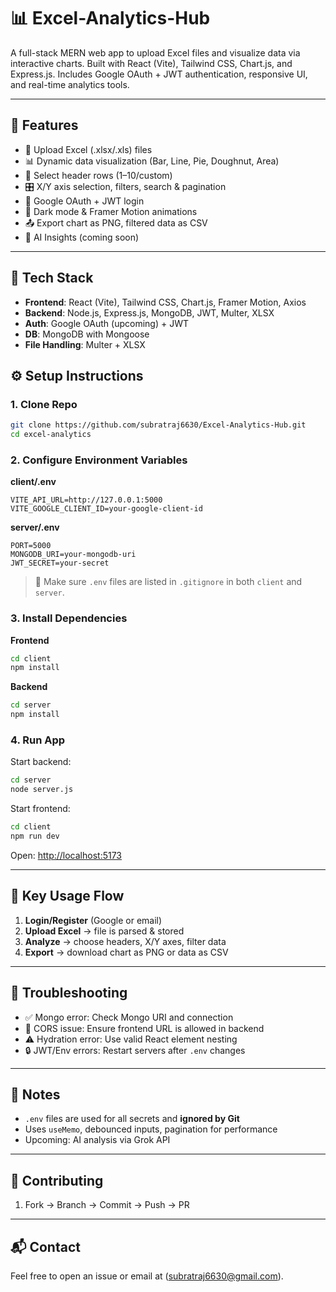 
# 📊 Excel-Analytics-Hub

A full-stack MERN web app to upload Excel files and visualize data via interactive charts. Built with React (Vite), Tailwind CSS, Chart.js, and Express.js. Includes Google OAuth + JWT authentication, responsive UI, and real-time analytics tools.

---

## 🔧 Features
- 📁 Upload Excel (.xlsx/.xls) files
- 📊 Dynamic data visualization (Bar, Line, Pie, Doughnut, Area)
- 🧠 Select header rows (1–10/custom)
- 🎛️ X/Y axis selection, filters, search & pagination
- 🔐 Google OAuth + JWT login
- 🌙 Dark mode & Framer Motion animations
- 📤 Export chart as PNG, filtered data as CSV
- 🧠 AI Insights (coming soon)

---

## 🧰 Tech Stack
- **Frontend**: React (Vite), Tailwind CSS, Chart.js, Framer Motion, Axios
- **Backend**: Node.js, Express.js, MongoDB, JWT, Multer, XLSX
- **Auth**: Google OAuth (upcoming) + JWT
- **DB**: MongoDB with Mongoose
- **File Handling**: Multer + XLSX


## ⚙️ Setup Instructions

### 1. Clone Repo
```bash
git clone https://github.com/subratraj6630/Excel-Analytics-Hub.git
cd excel-analytics
````

### 2. Configure Environment Variables

**client/.env**

```env
VITE_API_URL=http://127.0.0.1:5000
VITE_GOOGLE_CLIENT_ID=your-google-client-id
```

**server/.env**

```env
PORT=5000
MONGODB_URI=your-mongodb-uri
JWT_SECRET=your-secret
```

> 🔐 Make sure `.env` files are listed in `.gitignore` in both `client` and `server`.

### 3. Install Dependencies

**Frontend**

```bash
cd client
npm install
```

**Backend**

```bash
cd server
npm install
```

### 4. Run App

Start backend:

```bash
cd server
node server.js
```

Start frontend:

```bash
cd client
npm run dev
```

Open: [http://localhost:5173](http://localhost:5173)

---

## 🧪 Key Usage Flow

1. **Login/Register** (Google or email)
2. **Upload Excel** → file is parsed & stored
3. **Analyze** → choose headers, X/Y axes, filter data
4. **Export** → download chart as PNG or data as CSV

---

## 🧯 Troubleshooting

* ✅ Mongo error: Check Mongo URI and connection
* 🔁 CORS issue: Ensure frontend URL is allowed in backend
* ⚠️ Hydration error: Use valid React element nesting
* 🔒 JWT/Env errors: Restart servers after `.env` changes

---

## 📌 Notes

* `.env` files are used for all secrets and **ignored by Git**
* Uses `useMemo`, debounced inputs, pagination for performance
* Upcoming: AI analysis via Grok API

---

## 🤝 Contributing

1. Fork → Branch → Commit → Push → PR


---

## 📬 Contact

Feel free to open an issue or email at (subratraj6630@gmail.com).


